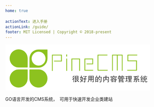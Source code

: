 ```yaml
---
home: true

actionText: 进入手册
actionLink: /guide/
footer: MIT Licensed | Copyright © 2018-present
---
```


![LOGO](./logo.png)

GO语言开发的CMS系统，　可用于快速开发企业类建站